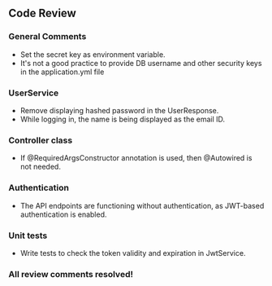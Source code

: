 ## Code Review

### General Comments
- Set the secret key as environment variable.
- It's not a good practice to provide DB username and other security keys in the application.yml file

### UserService
- Remove displaying hashed password in the UserResponse.
- While logging in, the name is being displayed as the email ID.

### Controller class
- If @RequiredArgsConstructor annotation is used, then @Autowired is not needed.

### Authentication
- The API endpoints are functioning without authentication, as JWT-based authentication is enabled.

### Unit tests
- Write tests to check the token validity and expiration in JwtService.

### All review comments resolved!
